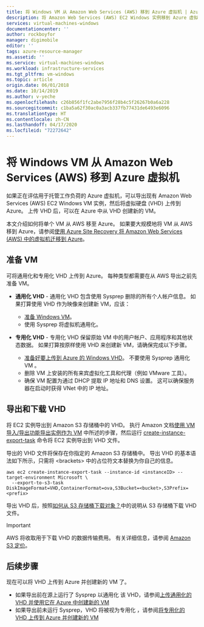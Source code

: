 ```yaml
---
title: 将 Windows VM 从 Amazon Web Services (AWS) 移到 Azure 虚拟机 | Azure
description: 将 Amazon Web Services (AWS) EC2 Windows 实例移到 Azure 虚拟机。
services: virtual-machines-windows
documentationcenter: ''
author: rockboyfor
manager: digimobile
editor: ''
tags: azure-resource-manager
ms.assetid: ''
ms.service: virtual-machines-windows
ms.workload: infrastructure-services
ms.tgt_pltfrm: vm-windows
ms.topic: article
origin.date: 06/01/2018
ms.date: 10/14/2019
ms.author: v-yeche
ms.openlocfilehash: c26b856f1fc2abe7956f28b4c5f26267b0a6a228
ms.sourcegitcommit: c1ba5a62f30ac0a3acb337fb77431de6493e6096
ms.translationtype: HT
ms.contentlocale: zh-CN
ms.lasthandoff: 04/17/2020
ms.locfileid: "72272642"
---
```

# <a name="move-a-windows-vm-from-amazon-web-services-aws-to-an-azure-virtual-machine"></a>将 Windows VM 从 Amazon Web Services (AWS) 移到 Azure 虚拟机

如果正在评估用于托管工作负荷的 Azure 虚拟机，可以导出现有 Amazon Web Services (AWS) EC2 Windows VM 实例，然后将虚拟硬盘 (VHD) 上传到 Azure。 上传 VHD 后，可以在 Azure 中从 VHD 创建新的 VM。 

本文介绍如何将单个 VM 从 AWS 移至 Azure。 如果要大规模地将 VM 从 AWS 移到 Azure，请参阅[使用 Azure Site Recovery 将 Amazon Web Services (AWS) 中的虚拟机迁移到 Azure](../../site-recovery/site-recovery-migrate-aws-to-azure.md)。

## <a name="prepare-the-vm"></a>准备 VM 

可将通用化和专用化 VHD 上传到 Azure。 每种类型都需要在从 AWS 导出之前先准备 VM。 

- **通用化 VHD** - 通用化 VHD 包含使用 Sysprep 删除的所有个人帐户信息。 如果打算使用 VHD 作为映像来创建新 VM，应该： 

    * [准备 Windows VM](prepare-for-upload-vhd-image.md)。  
    * 使用 Sysprep 将虚拟机通用化。  

- **专用化 VHD** - 专用化 VHD 保留原始 VM 中的用户帐户、应用程序和其他状态数据。 如果打算按原样使用 VHD 来创建新 VM，请确保完成以下步骤。  
    * [准备好要上传到 Azure 的 Windows VHD](prepare-for-upload-vhd-image.md)。 不要使用 Sysprep 通用化 VM  。 
    * 删除 VM 上安装的所有来宾虚拟化工具和代理（例如 VMware 工具）。 
    * 确保 VM 配置为通过 DHCP 提取 IP 地址和 DNS 设置。 这可以确保服务器在启动时获得 VNet 中的 IP 地址。  

## <a name="export-and-download-the-vhd"></a>导出和下载 VHD 

将 EC2 实例导出到 Amazon S3 存储桶中的 VHD。 执行 Amazon 文档[使用 VM导入/导出功能导出实例作为 VM](https://docs.aws.amazon.com/vm-import/latest/userguide/vmexport.html) 中所述的步骤，然后运行 [create-instance-export-task](https://docs.aws.amazon.com/cli/latest/reference/ec2/create-instance-export-task.html) 命令将 EC2 实例导出到 VHD 文件。 

导出的 VHD 文件将保存在你指定的 Amazon S3 存储桶中。 导出 VHD 的基本语法如下所示，只需将 \<brackets> 中的占位符文本替换为你自己的信息。

<!--MOONCAKE: --target-environment invlove vmware|citrix|microsoft-->

```
aws ec2 create-instance-export-task --instance-id <instanceID> --target-environment Microsoft \
  --export-to-s3-task DiskImageFormat=VHD,ContainerFormat=ova,S3Bucket=<bucket>,S3Prefix=<prefix>
```

<!--MOONCAKE: --target-environment invlove vmware|citrix|microsoft-->

导出 VHD 后，按照[如何从 S3 存储桶下载对象？](https://docs.aws.amazon.com/AmazonS3/latest/user-guide/download-objects.html)中的说明从 S3 存储桶下载 VHD 文件。 

> [!IMPORTANT]
> AWS 将收取用于下载 VHD 的数据传输费用。 有关详细信息，请参阅 [Amazon S3 定价](https://aws.amazon.com/s3/pricing/)。

## <a name="next-steps"></a>后续步骤

现在可以将 VHD 上传到 Azure 并创建新的 VM 了。 

- 如果导出前在源上运行了 Sysprep 以通用化  该 VHD，请参阅[上传通用化的 VHD 并使用它在 Azure 中创建新的 VM](upload-generalized-managed.md)
- 如果导出前未运行 Sysprep，VHD 将被视为专用化  ，请参阅[将专用化的 VHD 上传到 Azure 并创建新的 VM](create-vm-specialized.md)

<!-- Update_Description: update meta properties, wording update -->